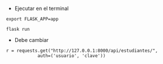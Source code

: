 * Ejecutar en el terminal

```
export FLASK_APP=app

flask run

```

* Debe cambiar

```
r = requests.get("http://127.0.0.1:8000/api/estudiantes/",
            auth=('usuario', 'clave'))

```
